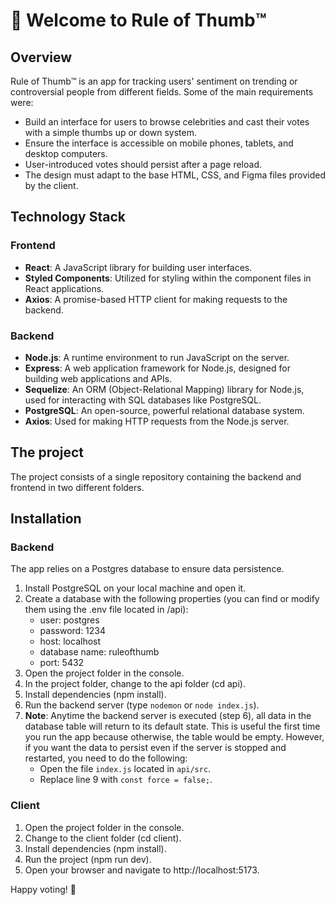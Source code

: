 # 👋 Welcome to Rule of Thumb™️

## Overview

Rule of Thumb™️ is an app for tracking users' sentiment on trending or controversial people from different fields. Some of the main requirements were:

- Build an interface for users to browse celebrities and cast their votes with a simple thumbs up or down system.
- Ensure the interface is accessible on mobile phones, tablets, and desktop computers.
- User-introduced votes should persist after a page reload.
- The design must adapt to the base HTML, CSS, and Figma files provided by the client.

## Technology Stack

### Frontend

- **React**: A JavaScript library for building user interfaces.
- **Styled Components**: Utilized for styling within the component files in React applications.
- **Axios**: A promise-based HTTP client for making requests to the backend.

### Backend

- **Node.js**: A runtime environment to run JavaScript on the server.
- **Express**: A web application framework for Node.js, designed for building web applications and APIs.
- **Sequelize**: An ORM (Object-Relational Mapping) library for Node.js, used for interacting with SQL databases like PostgreSQL.
- **PostgreSQL**: An open-source, powerful relational database system.
- **Axios**: Used for making HTTP requests from the Node.js server.

## The project

The project consists of a single repository containing the backend and frontend in two different folders.

## Installation

### Backend

The app relies on a Postgres database to ensure data persistence.

1. Install PostgreSQL on your local machine and open it.
2. Create a database with the following properties (you can find or modify them using the .env file located in /api):
   - user: postgres
   - password: 1234
   - host: localhost
   - database name: ruleofthumb
   - port: 5432
3. Open the project folder in the console.
4. In the project folder, change to the api folder (cd api).
5. Install dependencies (npm install).
6. Run the backend server (type `nodemon` or `node index.js`).
7. **Note**: Anytime the backend server is executed (step 6), all data in the database table will return to its default state. This is useful the first time you run the app because otherwise, the table would be empty. However, if you want the data to persist even if the server is stopped and restarted, you need to do the following:
   - Open the file `index.js` located in `api/src`.
   - Replace line 9 with `const force = false;`.

### Client

1. Open the project folder in the console.
2. Change to the client folder (cd client).
3. Install dependencies (npm install).
4. Run the project (npm run dev).
5. Open your browser and navigate to http://localhost:5173.

Happy voting! 🙌
